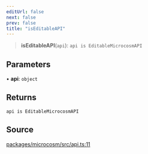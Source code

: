 ```yaml
---
editUrl: false
next: false
prev: false
title: "isEditableAPI"
---
```


> **isEditableAPI**(`api`): `api is EditableMicrocosmAPI`

## Parameters

• **api**: `object`

## Returns

`api is EditableMicrocosmAPI`

## Source

[packages/microcosm/src/api.ts:11](https://github.com/nodenogg-in/alpha-p2p/blob/920eddf19cd5eb07c362d64c8ceeef67e0a2790c/packages/microcosm/src/api.ts#L11)
